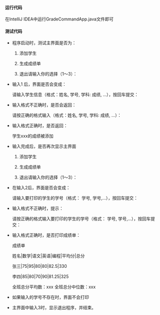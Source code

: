 #### 运行代码

在IntelliJ IDEA中运行GradeCommandApp.java文件即可

#### 测试代码

- 程序启动时，测试主界面是否为：

  1. 添加学生

  2. 生成成绩单

  3. 退出请输入你的选择（1～3）：

- 输入1 后，界面是否会变成：

  请输入学生信息（格式：姓名, 学号, 学科: 成绩, ...），按回车提交：

- 输入格式不正确时，是否会返回：

  请按正确的格式输入（格式：姓名, 学号, 学科: 成绩, ...）：

- 输入格式正确时，是否返回：

  学生xxx的成绩被添加

- 输入完成后，是否再次显示主界面

  1. 添加学生

  2. 生成成绩单

  3. 退出请输入你的选择（1～3）：

- 在输入2后，界面是否会变成：

  请输入要打印的学生的学号（格式： 学号, 学号,...），按回车提交：

- 输入格式不正确时，提示：

  请按正确的格式输入要打印的学生的学号（格式： 学号, 学号,...），按回车提交：

- 输入格式正确时，是否打印成绩单：

  成绩单

  姓名|数学|语文|英语|编程|平均分|总分

  张三|75|95|80|80|82.5|330

  李四|85|80|70|90|81.25|325

  全班总分平均数：xxx
  全班总分中位数：xxx

- 如果输入的学号不存在时，界面不会打印
- 主界面中输入3时，显示退出程序，并结束。